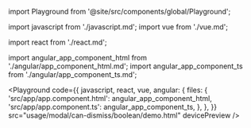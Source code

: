 import Playground from '@site/src/components/global/Playground';

import javascript from './javascript.md';
import vue from './vue.md';

import react from './react.md';

import angular_app_component_html from './angular/app_component_html.md';
import angular_app_component_ts from './angular/app_component_ts.md';

<Playground
  code={{
    javascript,
    react,
    vue,
    angular: {
      files: {
        'src/app/app.component.html': angular_app_component_html,
        'src/app/app.component.ts': angular_app_component_ts,
      },
    },
  }}
  src="usage/modal/can-dismiss/boolean/demo.html"
  devicePreview
/>
